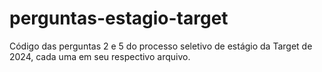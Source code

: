 # perguntas-estagio-target

Código das perguntas 2 e 5 do processo seletivo de estágio da Target de 2024, cada uma em seu respectivo arquivo.
